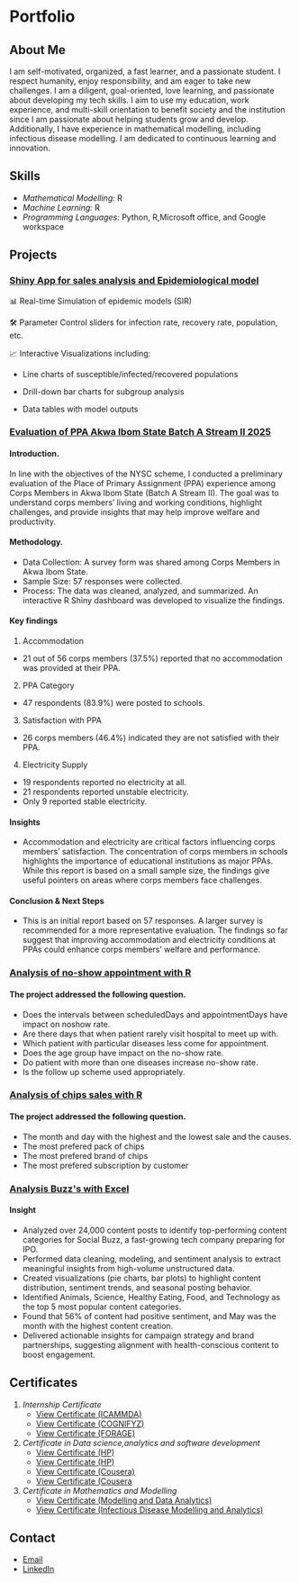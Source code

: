 
# Portfolio

## About Me
I am self-motivated, organized, a fast learner, and a passionate student. I respect humanity, enjoy responsibility, and am eager to take new challenges. I am a diligent, goal-oriented, love learning, and passionate about developing my tech skills.
I aim to use my education, work experience, and multi-skill orientation to benefit society and the institution since I am passionate about helping students grow and develop. Additionally, I have experience in mathematical modelling, including infectious disease modelling. I am dedicated to continuous learning and innovation.

## Skills

- *Mathematical Modelling:* R
- *Machine Learning:* R
- *Programming Languages:* Python, R,Microsoft office, and Google workspace


## Projects

### [Shiny App for  sales analysis and Epidemiological model](https://mrjet2025.shinyapps.io/PowerBI/)
📊 Real-time Simulation of epidemic models (SIR)

🛠️ Parameter Control sliders for infection rate, recovery rate, population, etc.

📈 Interactive Visualizations including:

- Line charts of susceptible/infected/recovered populations

- Drill-down bar charts for subgroup analysis

- Data tables with model outputs


  
### [Evaluation of PPA Akwa Ibom State Batch A Stream II 2025](https://mrjet2025.shinyapps.io/PPA_APP/)

#### Introduction.
In line with the objectives of the NYSC scheme, I conducted a preliminary evaluation of the Place of Primary Assignment (PPA) experience among Corps Members in Akwa Ibom State (Batch A Stream II).
The goal was to understand corps members’ living and working conditions, highlight challenges, and provide insights that may help improve welfare and productivity.

#### Methodology.
- Data Collection: A survey form was shared among Corps Members in Akwa Ibom State.
- Sample Size: 57 responses were collected.
- Process: The data was cleaned, analyzed, and summarized. An interactive R Shiny dashboard was developed to visualize the findings.
#### Key findings


1. Accommodation
- 21 out of 56 corps members (37.5%) reported that no accommodation was provided at their PPA.
2. PPA Category
- 47 respondents (83.9%) were posted to schools.
3. Satisfaction with PPA
- 26 corps members (46.4%) indicated they are not satisfied with their PPA.
4. Electricity Supply
- 19 respondents reported no electricity at all.
- 21 respondents reported unstable electricity.
- Only 9 reported stable electricity.

 #### Insights
- Accommodation and electricity are critical factors influencing corps members’ satisfaction.
The concentration of corps members in schools highlights the importance of educational institutions as major PPAs.
While this report is based on a small sample size, the findings give useful pointers on areas where corps members face challenges.
#### Conclusion & Next Steps
- This is an initial report based on 57 responses. A larger survey is recommended for a more representative evaluation. The findings so far suggest that improving accommodation and electricity conditions at PPAs could enhance corps members’ welfare and performance.



### [Analysis of no-show appointment with R](http://rpubs.com/Mrjet2020/1260641)
#### The project addressed the following question.
- Does the intervals between scheduledDays and appointmentDays have impact on  noshow rate.
- Are there days that when patient rarely visit hospital to meet up with.
- Which patient with particular diseases less come for appointment.
- Does the age group have impact on the no-show  rate.
- Do patient with more than one diseases increase no-show rate.
- Is the follow up scheme used appropriately.
 
### [Analysis of chips sales with R ](https://drive.google.com/file/d/1Tg9Mu_1fYltgEG1EQC00vc3EQj3X8Qwd/view?usp=sharing)
#### The project addressed the following question.
- The month and day with the highest and the lowest sale and the causes.
- The most prefered pack of chips
- The most prefered brand of chips
- The most prefered  subscription by customer


### [Analysis Buzz's with Excel ](https://drive.google.com/file/d/1Tg9Mu_1fYltgEG1EQC00vc3EQj3X8Qwd/view?usp=sharing)
#### Insight
- Analyzed over 24,000 content posts to identify top-performing content categories for Social Buzz, a fast-growing tech company preparing for IPO.
- Performed data cleaning, modeling, and sentiment analysis to extract meaningful insights from high-volume unstructured data.
- Created visualizations (pie charts, bar plots) to highlight content distribution, sentiment trends, and seasonal posting behavior.
- Identified Animals, Science, Healthy Eating, Food, and Technology as the top 5 most popular content categories.
- Found that 56% of content had positive sentiment, and May was the month with the highest content creation.
- Delivered actionable insights for campaign strategy and brand partnerships, suggesting alignment with health-conscious content to boost engagement.


## Certificates

1. *Internship Certificate*
   - [View Certificate (ICAMMDA)](https://drive.google.com/file/d/1MMPe3F7FeSHRXMPYPZyBtIetzUWg71HC/view?usp=sharing-)
   - [View Certificate (COGNIFYZ)](https://drive.google.com/file/d/1-9Z2sAjrg8HJCmIH3D7_HqRNyMaoFTot/view?usp=sharing)
   - [View Certificate (FORAGE)](https://drive.google.com/file/d/1dOSSTlCfPejrBJbUJIXzkubsY5lfZqvO/view?usp=sharing)
2. *Certificate in Data science,analytics and software development*
   - [View Certificate (HP)](https://drive.google.com/file/d/1z4sho-cf-BF0OR1stJHTOi6ncUuLr_OU/view?usp=sharing)
   - [View Certificate (HP)](https://drive.google.com/file/d/16jjrQ94Ec4CwYuVlvNf6OKIOT3k-NLty/view?usp=sharing)
   - [View Certificate (Cousera)](https://drive.google.com/file/d/1YPH0D_aJTUT1AbfwgExRYIxxmzVV0Wpo/view?usp=sharing)
   - [View Certificate (Cousera](https://drive.google.com/file/d/1D2bmAeY2epSftpubnmIfYFbC40pPEAZi/view?usp=sharing)
3. *Certificate in Mathematics and Modelling*
   - [View Certificate (Modelling and Data Analytics)](https://drive.google.com/file/d/1iJUfJkFJq6nJSJta5EJ4LONxcwg_hz-g/view?usp=sharin)
   - [View Certificate (Infectious Disease Modelling and Analytics)](https://drive.google.com/file/d/1knthGlEhj4fRuXK4c7-0C7JbaxdJmZTW/view?usp=sharing)

## Contact
- [Email](mailto:oluwaseun1508@gmail.com)
- [LinkedIn](https://www.linkedin.com/in/alabi-kazeem-oluwaseun-0231b8325/)
